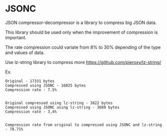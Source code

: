 JSONC
=====

JSON compressor-decompressor is a library to compress big JSON data.

This library should be used only when the improvement of compression is important.

The rate compression could variate from 8% to 30% depending of the type and values of data.

Use lz-string library to compress more https://github.com/pieroxy/lz-string/


Ex.

    Original - 17331 bytes
    Compressed using JSONC - 16025 bytes
    Compression rate - 7.5%


    Original compressed using lz-string - 3822 bytes
    Compressed using JSONC using lz-string - 3689 bytes
    Compression rate - 3,4%


    Compression rate from original to compressed using JSONC and lz-string - 78.71%